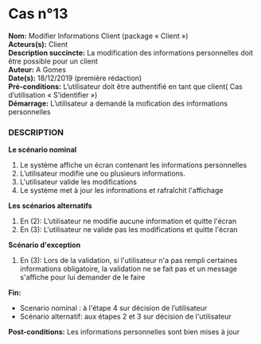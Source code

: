 # Cas  n°13

**Nom:** Modifier Informations Client (package « Client »)<br>
**Acteurs(s):** Client<br>
**Description succincte:** La modification des informations personnelles doit être possible pour un client<br>
**Auteur:** A Gomes<br>
**Date(s):** 18/12/2019 (première rédaction)<br>
**Pré-conditions:** L’utilisateur doit être authentifié en tant que client( Cas d’utilisation « S’identifier »)<br>
**Démarrage:** L’utilisateur a demandé la mofication des informations personnelles<br>

### **DESCRIPTION**

**Le scénario nominal**<br>
1.	Le système affiche un écran contenant les informations personnelles
2.	L’utilisateur modifie une ou plusieurs informations.
3.  L'utilisateur valide les modifications
4.  Le système met à jour les informations et rafraîchit l'affichage



**Les scénarios alternatifs**<br>
1.  En (2): L’utilisateur ne modifie aucune information et quitte l'écran
2.  En (3): L'utilisateur ne valide pas les modifications et quitte l'écran

**Scénario d'exception**<br>
1. En (3): Lors de la validation, si l'utilisateur n'a pas rempli certaines informations obligatoire, la validation ne se fait pas et un message s'affiche pour lui demander de le faire 

**Fin:** 
- Scenario nominal : à l'étape 4 sur décision de l’utilisateur
- Scénario alternatif: aux étapes 2 et 3 sur décision de l'utilisateur

**Post-conditions:** Les informations personnelles sont bien mises à jour